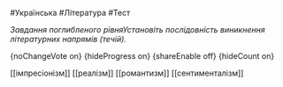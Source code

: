#Українська #Література #Тест

*Завдання поглибленого рівняУстановіть послідовність виникнення літературних напрямів (течій).*

{noChangeVote on}
{hideProgress on}
{shareEnable off}
{hideCount on}

[[імпресіонізм]]
[[реалізм]]
[[романтизм]]
[[сентименталізм]]
